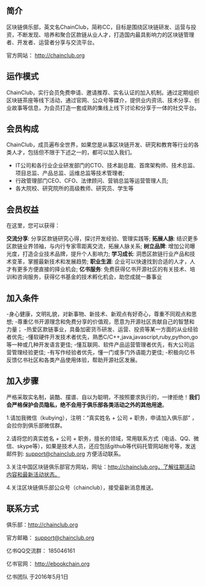 ## 简介
​
区块链俱乐部，英文名ChainClub，简称CC，目标是围绕区块链研发、运营与投资，不断发现、培养和聚合区款链从业人才，打造国内最具影响力的区块链管理者、开发者、运营者分享与交流平台。

官方网站： http://chainclub.org

## 运作模式

ChainClub，实行会员免费申请、邀请推荐、实名认证的加入机制。通过定期组织区块链茶座等线下活动，通过官网、公众号等媒介，提供业内资讯、技术分享、创业故事等信息，为会员打造一套成熟的集线上线下讨论和分享于一体的社交平台。

## 会员构成

ChainClub，成员遍布全世界，如果您是从事区块链开发、研究和教育等行业的各类人才，包括但不限于下述之一的，都可以加入我们。

- IT公司和各行业企业研发部门的CTO、技术副总裁、首席架构师、技术总监、项目总监、产品总监、运维总监等技术管理者;
- 行政管理部门CEO、CFO、法律顾问、营销总监等运营管理人员;
- 各大院校、研究院所的高级教师、研究员、学生等

## 会员权益

在这里，您可以获得：

**交流分享**: 分享区款链研究心得，探讨开发经验、管理实践等;
**拓展人脉**: 结识更多区款链业界领袖，与内行专家零距离交流，拓展人脉关系;
**树立品牌**: 增加公司曝光度，打造企业技术品牌，提升个人影响力;
**学习成长**: 洞悉区款链行业产品和技术变革，掌握最新技术和发展趋势;
**职业生涯**: 企业可以快速找到合适的人才，人才有更多方便直接的择业机会;
**亿书服务**: 免费获得亿书开源社区的有关技术、培训和咨询服务，获得亿书基金的技术孵化机会，助您成就一番事业

## 加入条件

-身心健康，文明礼貌，对新事物、新技术、新观点有好奇心，尊重不同观点和思想;
-尊重亿书开源理念和免费分享的价值观，愿意为开源社区贡献自己的智慧和力量；
-热爱区款链事业，具备加密货币研发、运营、投资等某一方面的从业经验者优先;
-懂软硬件开发技术者优先，熟悉C/C++,java,javascript,ruby,python,go等一种或几种开发语言更佳;
-懂互联网、软件产品运营管理者优先，有大公司运营管理经验更佳;
-有写作经验者优先，懂一门或多门外语能力更佳;
-积极向亿书反馈亿书社区和各类产品使用体验，帮助开源社区发展。

## 加入步骤

严格采取实名制，装酷、摆谱、自以为聪明，不按照要求执行的，一律拒绝！**我们会严格保护会员隐私，绝不会用于俱乐部各类活动之外的其他用途**。

1.请加我微信（kubying），注明：“真实姓名 + 公司 + 职务，申请加入俱乐部” ，会拉你到俱乐部微信群。

2.请将您的真实姓名 + 公司 + 职务，擅长的领域，常用联系方式（电话、QQ、微信、skype等），如果是技术人员，还应包括github等代码托管网站帐号等，发送邮件到: support@chainclub.org 方便活动联系。

3.关注中国区块链俱乐部官方网站，网址：http://chainclub.org，了解往期活动内容和最新活动状态。

4.关注区块链俱乐部公众号（chainclub），接受最新消息推送。


## 联系方式

俱乐部：http://chainclub.org

官方邮箱： support@chainclub.org

亿书QQ交流群： 185046161

亿书官网： http://ebookchain.org


亿书团队 于2016年5月1日
